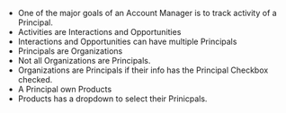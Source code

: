 - One of the major goals of an Account Manager is to track activity of a Principal.
- Activities are Interactions and Opportunities 
- Interactions and Opportunities can have multiple Principals
- Principals are Organizations
- Not all Organizations are Principals. 
- Organizations are Principals if their info has the Principal Checkbox checked. 
- A Principal own Products
- Products has a dropdown to select their Prinicpals.
